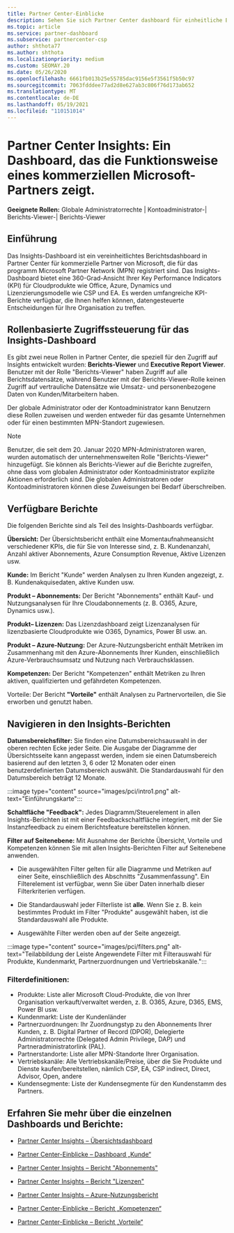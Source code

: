 ```yaml
---
title: Partner Center-Einblicke
description: Sehen Sie sich Partner Center dashboard für einheitliche Berichte an. Erfahren Sie, wie Sie kpIs für Vertrieb und Bereitstellung, Kundenentwicklung und mehr verwenden.
ms.topic: article
ms.service: partner-dashboard
ms.subservice: partnercenter-csp
author: shthota77
ms.author: shthota
ms.localizationpriority: medium
ms.custom: SEOMAY.20
ms.date: 05/26/2020
ms.openlocfilehash: 6661fb013b25e55785dac9156e5f3561f5b50c97
ms.sourcegitcommit: 7063fdddee77ad2d8e627ab3c806f76d173ab652
ms.translationtype: MT
ms.contentlocale: de-DE
ms.lasthandoff: 05/19/2021
ms.locfileid: "110151014"
---
```

# <a name="partner-center-insights---a-dashboard-that-shows-how-a-microsoft-commercial-partner-is-doing"></a>Partner Center Insights: Ein Dashboard, das die Funktionsweise eines kommerziellen Microsoft-Partners zeigt.

**Geeignete Rollen:** Globale Administratorrechte | Kontoadministrator-| Berichts-Viewer-| Berichts-Viewer

## <a name="introduction"></a>Einführung

Das Insights-Dashboard ist ein vereinheitlichtes Berichtsdashboard in Partner Center für kommerzielle Partner von Microsoft, die für das programm Microsoft Partner Network (MPN) registriert sind. Das Insights-Dashboard bietet eine 360-Grad-Ansicht Ihrer Key Performance Indicators (KPI) für Cloudprodukte wie Office, Azure, Dynamics und Lizenzierungsmodelle wie CSP und EA. Es werden umfangreiche KPI-Berichte verfügbar, die Ihnen helfen können, datengesteuerte Entscheidungen für Ihre Organisation zu treffen. 

## <a name="role-based-access-control-to-the-insights-dashboard"></a>Rollenbasierte Zugriffssteuerung für das Insights-Dashboard

Es gibt zwei neue Rollen in Partner Center, die speziell für den Zugriff auf Insights entwickelt wurden: **Berichts-Viewer** und **Executive Report Viewer**. Benutzer mit der Rolle "Berichts-Viewer" haben Zugriff auf alle Berichtsdatensätze, während Benutzer mit der Berichts-Viewer-Rolle keinen Zugriff auf vertrauliche Datensätze wie Umsatz- und personenbezogene Daten von Kunden/Mitarbeitern haben. 

Der globale Administrator oder der Kontoadministrator kann Benutzern diese Rollen zuweisen und werden entweder für das gesamte Unternehmen oder für einen bestimmten MPN-Standort zugewiesen.  

>[!Note] 
>Benutzer, die seit dem 20. Januar 2020 MPN-Administratoren waren, wurden automatisch der unternehmensweiten Rolle "Berichts-Viewer" hinzugefügt. Sie können als Berichts-Viewer auf die Berichte zugreifen, ohne dass vom globalen Administrator oder Kontoadministrator explizite Aktionen erforderlich sind. Die globalen Administratoren oder Kontoadministratoren können diese Zuweisungen bei Bedarf überschreiben. 

## <a name="reports-available"></a>Verfügbare Berichte

Die folgenden Berichte sind als Teil des Insights-Dashboards verfügbar.

**Übersicht:** Der Übersichtsbericht enthält eine Momentaufnahmeansicht verschiedener KPIs, die für Sie von Interesse sind, z. B. Kundenanzahl, Anzahl aktiver Abonnements, Azure Consumption Revenue, Aktive Lizenzen usw.

**Kunde:** Im Bericht "Kunde" werden Analysen zu Ihren Kunden angezeigt, z. B. Kundenakquisedaten, aktive Kunden usw.

**Produkt – Abonnements:** Der Bericht "Abonnements" enthält Kauf- und Nutzungsanalysen für Ihre Cloudabonnements (z. B. O365, Azure, Dynamics usw.).

**Produkt– Lizenzen:** Das Lizenzdashboard zeigt Lizenzanalysen für lizenzbasierte Cloudprodukte wie O365, Dynamics, Power BI usw. an.

**Produkt – Azure-Nutzung:** Der Azure-Nutzungsbericht enthält Metriken im Zusammenhang mit den Azure-Abonnements Ihrer Kunden, einschließlich Azure-Verbrauchsumsatz und Nutzung nach Verbrauchsklassen.

**Kompetenzen:** Der Bericht "Kompetenzen" enthält Metriken zu Ihren aktiven, qualifizierten und gefährdeten Kompetenzen.

Vorteile: Der Bericht **"Vorteile"** enthält Analysen zu Partnervorteilen, die Sie erworben und genutzt haben.

## <a name="navigating-the-insights-reports"></a>Navigieren in den Insights-Berichten

**Datumsbereichsfilter:** Sie finden eine Datumsbereichsauswahl in der oberen rechten Ecke jeder Seite. Die Ausgabe der Diagramme der Übersichtsseite kann angepasst werden, indem sie einen Datumsbereich basierend auf den letzten 3, 6 oder 12 Monaten oder einen benutzerdefinierten Datumsbereich auswählt. Die Standardauswahl für den Datumsbereich beträgt 12 Monate. 

:::image type="content" source="images/pci/intro1.png" alt-text="Einführungskarte":::

**Schaltfläche "Feedback":** Jedes Diagramm/Steuerelement in allen Insights-Berichten ist mit einer Feedbackschaltfläche integriert, mit der Sie Instanzfeedback zu einem Berichtsfeature bereitstellen können. 

 
**Filter auf Seitenebene:** Mit Ausnahme der Berichte Übersicht, Vorteile und Kompetenzen können Sie mit allen Insights-Berichten Filter auf Seitenebene anwenden. 

- Die ausgewählten Filter gelten für alle Diagramme und Metriken auf einer Seite, einschließlich des Abschnitts "Zusammenfassung". Ein Filterelement ist verfügbar, wenn Sie über Daten innerhalb dieser Filterkriterien verfügen. 

- Die Standardauswahl jeder Filterliste ist **alle**. Wenn Sie z. B. kein bestimmtes Produkt im Filter "Produkte" ausgewählt haben, ist die Standardauswahl alle Produkte.

- Ausgewählte Filter werden oben auf der Seite angezeigt. 

:::image type="content" source="images/pci/filters.png" alt-text="Teilabbildung der Leiste Angewendete Filter mit Filterauswahl für Produkte, Kundenmarkt, Partnerzuordnungen und Vertriebskanäle.":::

### <a name="filters-definitions"></a>Filterdefinitionen:

- Produkte: Liste aller Microsoft Cloud-Produkte, die von Ihrer Organisation verkauft/verwaltet werden, z. B. O365, Azure, D365, EMS, Power BI usw.
- Kundenmarkt: Liste der Kundenländer
- Partnerzuordnungen: Ihr Zuordnungstyp zu den Abonnements Ihrer Kunden, z. B. Digital Partner of Record (DPOR), Delegierte Administratorrechte (Delegated Admin Privilege, DAP) und Partneradministratorlink (PAL). 
- Partnerstandorte: Liste aller MPN-Standorte Ihrer Organisation.
- Vertriebskanäle: Alle Vertriebskanäle/Preise, über die Sie Produkte und Dienste kaufen/bereitstellen, nämlich CSP, EA, CSP indirect, Direct, Advisor, Open, andere
- Kundensegmente: Liste der Kundensegmente für den Kundenstamm des Partners.

## <a name="read-about-each-of-the-dashboards-and-reports"></a>Erfahren Sie mehr über die einzelnen Dashboards und Berichte:

- [Partner Center Insights – Übersichtsdashboard](pci-overview-report.md)

- [Partner Center-Einblicke – Dashboard „Kunde“](pci-customer-report.md)

- [Partner Center Insights – Bericht "Abonnements"](pci-product-subscriptions-report.md)

- [Partner Center Insights – Bericht "Lizenzen"](pci-product-licenses-report.md)

- [Partner Center Insights – Azure-Nutzungsbericht](pci-azure-usage-report.md)

- [Partner Center-Einblicke – Bericht „Kompetenzen“](pci-competencies-report.md)

- [Partner Center-Einblicke – Bericht „Vorteile“](pci-benefits-report.md)
